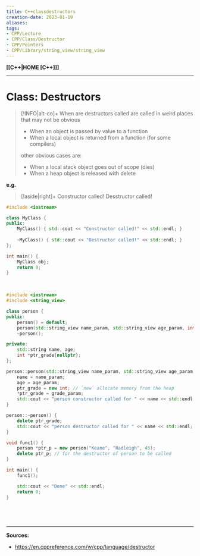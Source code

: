 ```yaml
---
title: C++classdestructors
creation-date: 2023-01-19
aliases:
tags:
- CPP/Lecture
- CPP/Class/Destructor
- CPP/Pointers
- CPP/Library/string_view/string_view
---
```

**[[C++|HOME [C++]]]**

---
# Class: Destructors
>[!INFO|alt-co]+ When are destructors called
> are called in weird places that may not be obvious
>- When an object is passed by value to a function
>- When a local object is returned from a function (for some compilers)
>
> other obvious cases are:
>- When a local stack object goes out of scope (dies)
>- When a heap object is released with delete

**e.g.**
>[!aside|right]+
> Constructor called!
> Desstructor called!

```cpp
#include <iostream>

class MyClass {
public:
    MyClass() { std::cout << "Constructor called!" << std::endl; }
    
    ~MyClass() { std::cout << "Destructor called!" << std::endl; }
};

int main() {
    MyClass obj;
    return 0;
}
```
<br>

```cpp
#include <iostream>
#include <string_view>

class person {
public:
    person() = default;
    person(std::string_view name_param, std::string_view age_param, int grade_param);
    ~person();

private:
    std::string name, age;
    int *ptr_grade{nullptr};
};

person::person(std::string_view name_param, std::string_view age_param, int grade_param) {
    name = name_param;
    age = age_param;
    ptr_grade = new int; // `new` allocate memory from the heap
    *ptr_grade = grade_param;
    std::cout << "person constructor called for " << name << std::endl;
}

person::~person() {
    delete ptr_grade;
    std::cout << "person destructor called for " << name << std::endl;
}

void func1() {
    person *ptr_p = new person("Keane", "Radleigh", 45);
    delete ptr_p; // for the destructor of person to be called
}

int main() {
    func1();

    std::cout << "Done" << std::endl;
    return 0;
}
```

<br>

# 
---
**Sources:**
- https://en.cppreference.com/w/cpp/language/destructor